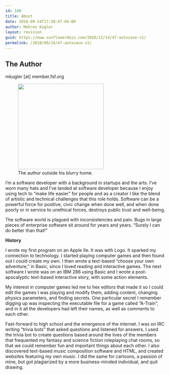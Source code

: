 ```yaml
---
id: 140
title: About
date: 2018-09-24T17:20:47-04:00
author: Mehron Kugler
layout: revision
guid: https://www.sunflowerdojo.com/2016/12/14/47-autosave-v1/
permalink: /2018/09/24/47-autosave-v1/
---
```

## The Author

mkugler [at] member.fsf.org

<figure id="attachment_139" aria-describedby="caption-attachment-139" style="width: 270px" class="wp-caption alignleft"><img loading="lazy" class="size-full wp-image-139" src="/wp-content/uploads/2016/11/mehron_leatherjacket_square.jpg" alt="" width="270" height="269" srcset="/wp-content/uploads/2016/11/mehron_leatherjacket_square.jpg 270w, /wp-content/uploads/2016/11/mehron_leatherjacket_square-150x150.jpg 150w, /wp-content/uploads/2016/11/mehron_leatherjacket_square-100x100.jpg 100w" sizes="(max-width: 270px) 100vw, 270px" /><figcaption id="caption-attachment-139" class="wp-caption-text">The author outside his blurry home.</figcaption></figure>

I&#8217;m a software developer with a background in startups and the arts. I&#8217;ve worn many hats and I&#8217;ve landed at software developer because I enjoy using tech to &#8220;make life easier&#8221; for people and as a creator I like the blend of artistic and technical challenges that this role holds. Software can be a powerful force for positive, civic change when done well, and when done poorly or in service to unethical forces, destroys public trust and well-being.

The software world is plagued with inconsistencies and pain. Bugs in large pieces of enterprise software sit around for years and years. &#8220;Surely I can do better than that!&#8221;

**History**

I wrote my first program on an Apple IIe. It was with Logo. It sparked my connection to technology. I started playing computer games and then found out I could create my own. I then wrote a text-based &#8220;choose your own adventure,&#8221; in Basic, since I loved reading and interactive games. The next software I wrote was on an IBM 286 using Basic and I wrote a post-apocalyptic text-based interactive story, with some action elements.

My interest in computer games led me to hex editors that made it so I could edit the games I was playing and modify them, adding content, changing physics parameters, and finding secrets. One particular secret I remember digging up was inspecting the executable file for a game called &#8220;A-Train&#8221;, and in it all the developers had left their names, as well as comments to each other.

Fast-forward to high school and the emergence of the internet. I was on IRC writing &#8220;trivia bots&#8221; that asked questions and listened for answers. I used the trivia bot to create questions based around the lives of the members that frequented my fantasy and science fiction roleplaying chat rooms, so that we could remember fun and important things about each other. I also discovered text-based music composition software and HTML, and created websites featuring my own music. I did the same for cartoons, a passion of mine, but got plagiarized by a more business-minded individual, and quit drawing.

